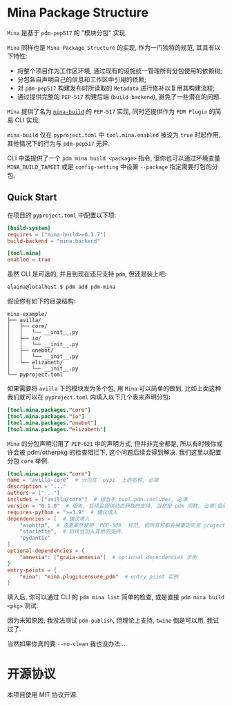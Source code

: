 # Mina Package Structure

`Mina` 是基于 `pdm-pep517` 的 "模块分包" 实现.

`Mina` 同样也是 `Mina Package Structure` 的实现, 作为一门独特的规范, 其具有以下特性:

 - 将整个项目作为工作区环境, 通过现有的设施统一管理所有分包使用的依赖树;
 - 分包各自声明自己的信息和工作区中引用的依赖;
 - 对 `pdm-pep517` 构建发布时所读取的 `Metadata` 进行修补以复用其构建流程;
 - 通过提供完整的 `PEP-517` 构建后端 (`build backend`), 避免了一些潜在的问题.

`Mina` 提供了名为 [`mina-build`](https://pypi.org/project/mina-build/) 的 `PEP-517` 实现,
同时还提供作为 `PDM Plugin` 的简易 CLI 实现;

`mina-build` 仅在 `pyproject.toml` 中 `tool.mina.enabled` 被设为 `true` 时起作用,
其他情况下的行为与 `pdm-pep517` 无异.

CLI 中虽提供了一个 `pdm mina build <package>` 指令,
但你也可以通过环境变量 `MINA_BUILD_TARGET` 或是 `config-setting` 中设置 `--package` 指定需要打包的分包.

## Quick Start

在项目的 `pyproject.toml` 中配置以下项:

```toml
[build-system]
requires = ["mina-build>=0.1.7"]
build-backend = "mina.backend"

[tool.mina]
enabled = true
```

虽然 CLI 是可选的, 并且到现在还只支持 `pdm`, 但还是装上吧:

```bash
elaina@localhost $ pdm add pdm-mina
```

假设你有如下的目录结构:

```
mina-example/
├── avilla/
│   ├── core/
│   │   └── __init__.py
│   ├── io/
│   │   └── __init__.py
│   ├── onebot/
│   │   └── __init__.py
│   └── elizabeth/
│       └── __init__.py
└── pyproject.toml
```

如果需要将 `avilla` 下的模块发为多个包, 用 `Mina` 可以简单的做到,
比如上面这种我们就可以在 `pyproject.toml` 内填入以下几个表来声明分包:

```toml
[tool.mina.packages."core"]
[tool.mina.packages."io"]
[tool.mina.packages."onebot"]
[tool.mina.packages."elizabeth"]
```

`Mina` 的分包声明沿用了 `PEP-621` 中的声明方式, 但并非完全都是, 所以有时候你或许会被 pdm/otherpkg 的检查阻拦下, 这个问题后续会得到解决.
我们这里以配置分包 `core` 举例.

```toml
[tool.mina.packages."core"]
name = "avilla-core"  # 分包在 `pypi` 上的名称, 必填
description = "..."
authors = ["..."]
includes = ["avilla/core"]  # 相当于 tool.pdm.includes, 必填
version = "0.1.0"  # 版本, 后续会提供动态获取的支持, 当然是 pdm 同款. 必填(目前).
requires-python = ">=3.9"  # 建议填入
dependencies = [  # 建议填入
    "aiohttp",  # 这里虽然使用 `PEP-508` 规范, 但所有包都会被重定向至 project.dependencies 上的同名项.
    "starlette",  # 后续会加入其他的支持.
    "pydantic"
]
optional-dependencies = {
    "amnesia": ["graia-amnesia"]  # optional dependencies 示例
}
entry-points = {
    "mina": "mina.plugin:ensure_pdm"  # entry point 实例
}
```

填入后, 你可以通过 CLI 的 `pdm mina list` 简单的检查, 或是直接 `pdm mina build <pkg>` 测试.

因为未知原因, 我没法测试 `pdm-publish`, 但理论上支持, `twine` 倒是可以用, 我试过了.

当然如果你真的要 `--no-clean` 我也没办法...

# 开源协议

本项目使用 MIT 协议开源.
